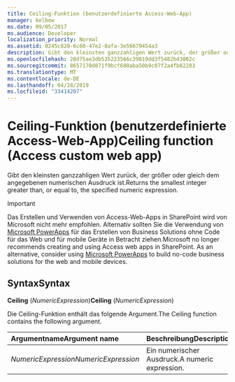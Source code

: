 ```yaml
---
title: Ceiling-Funktion (benutzerdefinierte Access-Web-App)
manager: kelbow
ms.date: 09/05/2017
ms.audience: Developer
localization_priority: Normal
ms.assetid: 0245c820-6c60-47e2-8afa-3e56679454a3
description: Gibt den kleinsten ganzzahligen Wert zurück, der größer oder gleich dem angegebenen numerischen Ausdruck ist.
ms.openlocfilehash: 28d75ae3db535223566c39819dd3f5482b43002c
ms.sourcegitcommit: 8657170d071f9bcf680aba50b9c07f2a4fb82283
ms.translationtype: MT
ms.contentlocale: de-DE
ms.lasthandoff: 04/28/2019
ms.locfileid: "33414207"
---
```

# <a name="ceiling-function-access-custom-web-app"></a><span data-ttu-id="b72d1-103">Ceiling-Funktion (benutzerdefinierte Access-Web-App)</span><span class="sxs-lookup"><span data-stu-id="b72d1-103">Ceiling function (Access custom web app)</span></span>

<span data-ttu-id="b72d1-104">Gibt den kleinsten ganzzahligen Wert zurück, der größer oder gleich dem angegebenen numerischen Ausdruck ist.</span><span class="sxs-lookup"><span data-stu-id="b72d1-104">Returns the smallest integer greater than, or equal to, the specified numeric expression.</span></span>
  
> [!IMPORTANT]
> <span data-ttu-id="b72d1-p101">Das Erstellen und Verwenden von Access-Web-Apps in SharePoint wird von Microsoft nicht mehr empfohlen. Alternativ sollten Sie die Verwendung von [Microsoft PowerApps](https://powerapps.microsoft.com/en-us/) für das Erstellen von Business Solutions ohne Code für das Web und für mobile Geräte in Betracht ziehen.</span><span class="sxs-lookup"><span data-stu-id="b72d1-p101">Microsoft no longer recommends creating and using Access web apps in SharePoint. As an alternative, consider using [Microsoft PowerApps](https://powerapps.microsoft.com/en-us/) to build no-code business solutions for the web and mobile devices.</span></span> 
  
## <a name="syntax"></a><span data-ttu-id="b72d1-107">Syntax</span><span class="sxs-lookup"><span data-stu-id="b72d1-107">Syntax</span></span>

<span data-ttu-id="b72d1-108">**Ceiling** (*NumericExpression*)</span><span class="sxs-lookup"><span data-stu-id="b72d1-108">**Ceiling** (*NumericExpression*)</span></span> 
  
<span data-ttu-id="b72d1-109">Die Ceiling-Funktion enthält das folgende Argument.</span><span class="sxs-lookup"><span data-stu-id="b72d1-109">The Ceiling function contains the following argument.</span></span>
  
|<span data-ttu-id="b72d1-110">**Argumentname**</span><span class="sxs-lookup"><span data-stu-id="b72d1-110">**Argument name**</span></span>|<span data-ttu-id="b72d1-111">**Beschreibung**</span><span class="sxs-lookup"><span data-stu-id="b72d1-111">**Description**</span></span>|
|:-----|:-----|
| <span data-ttu-id="b72d1-112">*NumericExpression*</span><span class="sxs-lookup"><span data-stu-id="b72d1-112">*NumericExpression*</span></span>  <br/> |<span data-ttu-id="b72d1-113">Ein numerischer Ausdruck.</span><span class="sxs-lookup"><span data-stu-id="b72d1-113">A numeric expression.</span></span>  <br/> |
   

